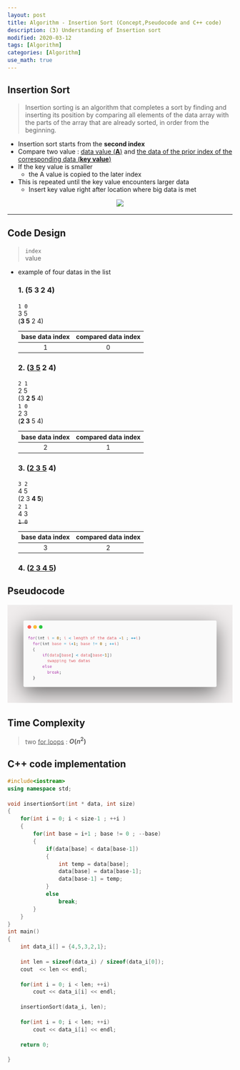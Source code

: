 ```yaml
---
layout: post
title: Algorithm - Insertion Sort (Concept,Pseudocode and C++ code)
description: (3) Understanding of Insertion sort
modified: 2020-03-12
tags: [Algorithm]
categories: [Algorithm]
use_math: true
---
```


## Insertion Sort  

> Insertion sorting is an algorithm that completes a sort by finding and inserting its position by comparing all elements of the data array with the parts of the array that are already sorted, in order from the beginning.  


* Insertion sort starts from the **second index**  
* Compare two value :  <u>data value (<b>A</b>)</u> and <u>the data of the prior index of the corresponding data (<b>key value</b>)</u>  
* If the key value is smaller
	* the A value is copied to the later index
* This is repeated until the key value encounters larger data  
	* Insert key value right after location where big data is met  

<center>
	<a href="https://en.wikipedia.org/wiki/Insertion_sort">
		<img src="https://upload.wikimedia.org/wikipedia/commons/9/9c/Insertion-sort-example.gif"/>
	</a>
</center>

---

## Code Design   
> `index`  
> value  



* example of four datas in the list  
  ### 1. (5 3 2 4)  
    `1 0`  
    3 5  
    (**3 5** 2 4)  

    | base data index  | compared data index |
    | :---: | :---: |
    | 1     | 0     |

  ### 2. (<u>3 5</u> 2 4)  
    `2 1`   
    2 5  
    (3 **2 5** 4)  
    `1 0`  
    2 3  
    (**2 3** 5 4)  

    | base data index  | compared data index |
    | :---: | :---: |
    | 2     | 1     |

  ### 3. (<u>2 3 5</u> 4)  
    `3 2`   
    4 5  
    (2 3 **4 5**)  
    `2 1`   
    4 3  
    ~~`1 0`~~    

    | base data index  | compared data index |
    | :---: | :---: |
    | 3     | 2     |

  ### 4. (<u>2 3 4 5</u>)  


## Pseudocode  
[![carbon_code_highlighter](/images/carboninsertionsort.png)](https://carbon.now.sh/)


## Time Complexity
> two <u>for loops</u> : **$O(n^2)$**  

## C++ code implementation  
```cpp
#include<iostream>
using namespace std;

void insertionSort(int * data, int size)
{
	for(int i = 0; i < size-1 ; ++i )
	{
		for(int base = i+1 ; base != 0 ; --base)
		{
			if(data[base] < data[base-1])
			{
				int temp = data[base];
				data[base] = data[base-1];
				data[base-1] = temp;
			}
			else
				break;
		}
	}	
}
int main()
{
	int data_i[] = {4,5,3,2,1};

	int len = sizeof(data_i) / sizeof(data_i[0]);
	cout  << len << endl;

	for(int i = 0; i < len; ++i)
		cout << data_i[i] << endl;

	insertionSort(data_i, len);
	
	for(int i = 0; i < len; ++i)
		cout << data_i[i] << endl;
		
	return 0;
	
}
```
